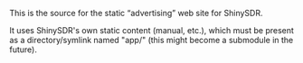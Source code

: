 This is the source for the static “advertising” web site for ShinySDR.

It uses ShinySDR's own static content (manual, etc.), which must be present as a directory/symlink named "app/" (this might become a submodule in the future).